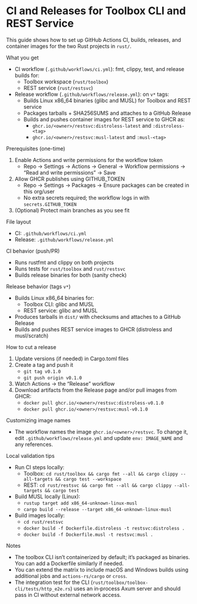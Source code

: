 # CI and Releases for Toolbox CLI and REST Service

This guide shows how to set up GitHub Actions CI, builds, releases, and container images for the two Rust projects in `rust/`.

What you get
- CI workflow (`.github/workflows/ci.yml`): fmt, clippy, test, and release builds for:
  - Toolbox workspace (`rust/toolbox`)
  - REST service (`rust/restsvc`)
- Release workflow (`.github/workflows/release.yml`): on `v*` tags:
  - Builds Linux x86_64 binaries (glibc and MUSL) for Toolbox and REST service
  - Packages tarballs + SHA256SUMS and attaches to a GitHub Release
  - Builds and pushes container images for REST service to GHCR as:
    - `ghcr.io/<owner>/restsvc:distroless-latest` and `:distroless-<tag>`
    - `ghcr.io/<owner>/restsvc:musl-latest` and `:musl-<tag>`

Prerequisites (one-time)
1) Enable Actions and write permissions for the workflow token
   - Repo → Settings → Actions → General → Workflow permissions → “Read and write permissions” → Save
2) Allow GHCR publishes using GITHUB_TOKEN
   - Repo → Settings → Packages → Ensure packages can be created in this org/user
   - No extra secrets required; the workflow logs in with `secrets.GITHUB_TOKEN`
3) (Optional) Protect main branches as you see fit

File layout
- CI: `.github/workflows/ci.yml`
- Release: `.github/workflows/release.yml`

CI behavior (push/PR)
- Runs rustfmt and clippy on both projects
- Runs tests for `rust/toolbox` and `rust/restsvc`
- Builds release binaries for both (sanity check)

Release behavior (tags `v*`)
- Builds Linux x86_64 binaries for:
  - Toolbox CLI: glibc and MUSL
  - REST service: glibc and MUSL
- Produces tarballs in `dist/` with checksums and attaches to a GitHub Release
- Builds and pushes REST service images to GHCR (distroless and musl/scratch)

How to cut a release
1) Update versions (if needed) in Cargo.toml files
2) Create a tag and push it
   - `git tag v0.1.0`
   - `git push origin v0.1.0`
3) Watch Actions → the “Release” workflow
4) Download artifacts from the Release page and/or pull images from GHCR:
   - `docker pull ghcr.io/<owner>/restsvc:distroless-v0.1.0`
   - `docker pull ghcr.io/<owner>/restsvc:musl-v0.1.0`

Customizing image names
- The workflow names the image `ghcr.io/<owner>/restsvc`. To change it, edit `.github/workflows/release.yml` and update `env: IMAGE_NAME` and any references.

Local validation tips
- Run CI steps locally:
  - Toolbox: `cd rust/toolbox && cargo fmt --all && cargo clippy --all-targets && cargo test --workspace`
  - REST: `cd rust/restsvc && cargo fmt --all && cargo clippy --all-targets && cargo test`
- Build MUSL locally (Linux):
  - `rustup target add x86_64-unknown-linux-musl`
  - `cargo build --release --target x86_64-unknown-linux-musl`
- Build images locally:
  - `cd rust/restsvc`
  - `docker build -f Dockerfile.distroless -t restsvc:distroless .`
  - `docker build -f Dockerfile.musl -t restsvc:musl .`

Notes
- The toolbox CLI isn’t containerized by default; it’s packaged as binaries. You can add a Dockerfile similarly if needed.
- You can extend the matrix to include macOS and Windows builds using additional jobs and `actions-rs/cargo` or `cross`.
- The integration test for the CLI (`rust/toolbox/toolbox-cli/tests/http_e2e.rs`) uses an in‑process Axum server and should pass in CI without external network access.

